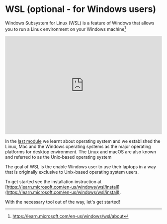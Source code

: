 # WSL (optional - for Windows users)

Windows Subsystem for Linux (WSL) is a feature of Windows that allows you to run
a Linux environment on your Windows machine[^note]

<iframe width="100%" height="315" src="https://www.youtube.com/embed/p9uf2GTS5k4?si=E1CnjZx2tzt-RwOH&amp;start=20" title="YouTube video player" frameborder="0" allow="accelerometer; autoplay; clipboard-write; encrypted-media; gyroscope; picture-in-picture; web-share" referrerpolicy="strict-origin-when-cross-origin" allowfullscreen></iframe>

In the [last module](../../module_3/common_operating_systems.md) we learnt about
operating system and we established the Linux, Mac and the Windows operating
systems as the major operating platforms for desktop environment. The Linux and
macOS are also known and referred to as the Unix-based operating system

The goal of WSL is the enable Windows user to use their laptops in a way that is
originally exclusive to Unix-based operating system users.

To get started see the installation instruction at
[https://learn.microsoft.com/en-us/windows/wsl/install](https://learn.microsoft.com/en-us/windows/wsl/install).

[^note]: https://learn.microsoft.com/en-us/windows/wsl/about

With the necessary tool out of the way, let's get started!
